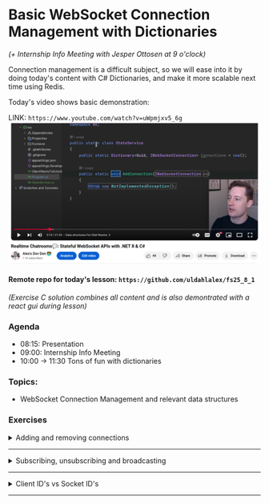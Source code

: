 
# Basic WebSocket Connection Management with Dictionaries


*(+ Internship Info Meeting with Jesper Ottosen at 9 o'clock)*

Connection management is a difficult subject, so we will ease into it by doing today's content with C# Dictionaries, and make it more scalable next time using Redis.

Today's video shows basic demonstration:

LINK: `https://www.youtube.com/watch?v=uWpmjxv5_6g`
![alt text](image-1.png)

#### Remote repo for today's lesson: `https://github.com/uldahlalex/fs25_8_1` 
*(Exercise C solution combines all content and is also demontrated with a react gui during lesson)*

### Agenda

- 08:15: Presentation
- 09:00: Internship Info Meeting
- 10:00 -> 11:30 Tons of fun with dictionaries

### Topics:

- WebSocket Connection Management and relevant data structures

### Exercises


<!-- #region ex A -->

<details>
    <summary>Adding and removing connections</summary>


<div style="margin: 20px; padding: 5px;  box-shadow: 10px 10px 10px grey;">

## Task:
When clients connect to the API, store the IWebSocktConnection in a dictionary. If they disconnect, remove them from the dictionary.

**It is preferable to use a ConcurrentDictionary<Key, Value> due to its thread-safety rather than a plain "Dictionary<Key, Value>".**

</div>
</details>

<!-- #endregion ex A -->

_______


<!-- #region ex B -->

<details>
 <summary>Subscribing, unsubscribing and broadcasting</summary>

<div style="margin: 20px; padding: 5px;  box-shadow: 10px 10px 10px grey;">


## Task

Make a dictionary which keeps track of "topic IDs"(key) and a list OR hashset of the socket ID's subscribed to the topic (value).

It is common practice to **also** make a "reverse looup" dictionary which instead uses the connection as a key and list of topics the connection is subscribed to as a value. 

It should be possible for two clients to:
- Connect to the API
- Join a topic (could be something as typical as a "game-room", "receive notifications from X device", etc )
- Broadcast to all members of a topic

</div>
</details>

<!-- #endregion ex B -->

_______


<!-- #region ex C -->

<details>
 <summary>Client ID's vs Socket ID's</summary>

<div style="margin: 20px; padding: 5px;  box-shadow: 10px 10px 10px grey;">


## Task

Connect to the WebSocket API, but instead of only using the generated Socket ID, give the client a unique connection ID from the address query param which can be assigned when connection (example from postman with ?id=123):

![alt text](image-2.png)

Use this in your code. I use a "ConnectionManager" class instance (manager) in this example: (Full code in Exercise C solution)

```csharp
server.Start(socket =>
        {
            var queryString = socket.ConnectionInfo.Path.Split('?').Length > 1
                ? socket.ConnectionInfo.Path.Split('?')[1]
                : "";

            var id = HttpUtility.ParseQueryString(queryString)["id"];

            socket.OnOpen = () => manager.OnOpen(socket, id);
            socket.OnClose = () => manager.OnClose(socket, id);
```



You should have the following dictionaries which is the foundational data structures for almost any topic/subcription setup:

```csharp
    public ConcurrentDictionary<string /* Client ID */, IWebSocketConnection> ConnectionIdToSocket { get; } = new();
    public ConcurrentDictionary<string /* Socket ID */, string /* Client ID */> SocketToConnectionId { get; } = new();
    public ConcurrentDictionary<string, HashSet<string>> TopicMembers { get; set; } = new();
    public ConcurrentDictionary<string, HashSet<string>> MemberTopics { get; set; } = new();
```

Use this approach to lookup by a client's connection ID instead of the socket ID (which change every time the client reconnects). Now make something cool using topics & subscriptions (multi-client of course)

</div>
</details>

<!-- #endregion ex C -->

_______

